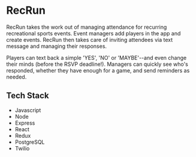 # RecRun

RecRun takes the work out of managing attendance for recurring recreational sports events. Event managers add players in the app and create events. RecRun then takes care of inviting attendees via text message and managing their responses.

Players can text back a simple 'YES', 'NO' or 'MAYBE'--and even change their minds (before the RSVP deadline!). Managers can quickly see who's responded, whether they have enough for a game, and send reminders as needed.

## Tech Stack
* Javascript
* Node
* Express
* React
* Redux
* PostgreSQL
* Twilio